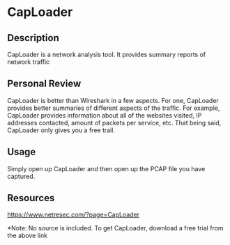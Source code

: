 # CapLoader

## Description
CapLoader is a network analysis tool. It provides summary reports of network traffic


## Personal Review
CapLoader is better than Wireshark in a few aspects. For one, CapLoader provides better summaries of different aspects of the traffic.
For example, CapLoader provides information about all of the websites visited, IP addresses contacted, amount of packets per service, etc.
That being said, CapLoader only gives you a free trail.


## Usage
Simply open up CapLoader and then open up the PCAP file you have captured.


## Resources
https://www.netresec.com/?page=CapLoader

*Note: No source is included. To get CapLoader, download a free trial from the above link
